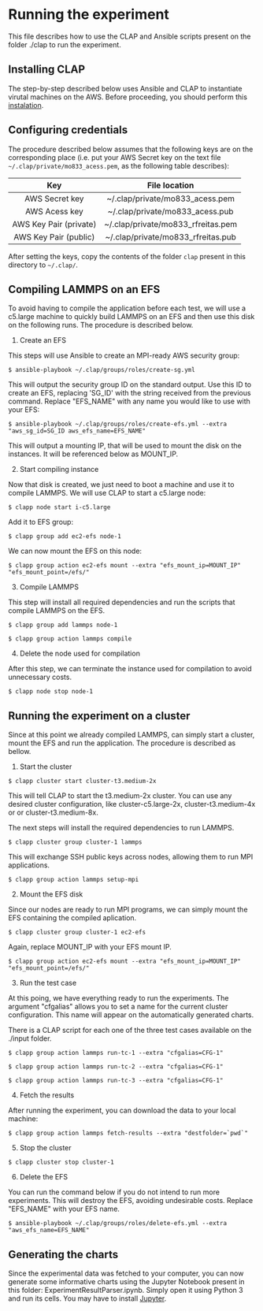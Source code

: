 # Running the experiment
This file describes how to use the CLAP and Ansible scripts present on the folder ./clap to run the experiment.

## Installing CLAP
The step-by-step described below uses Ansible and CLAP to instantiate virutal machines on the AWS. Before proceeding, you should perform this [instalation](https://github.com/lmcad-unicamp/CLAP).


## Configuring credentials
The procedure described below assumes that the following keys are on the corresponding place (i.e. put your AWS Secret key on the text file `~/.clap/private/mo833_acess.pem`, as the following table describes):

|           Key          |            File location           |
|:----------------------:|:----------------------------------:|
|     AWS Secret key     |   ~/.clap/private/mo833_acess.pem  |
|      AWS Acess key     |   ~/.clap/private/mo833_acess.pub  |
| AWS Key Pair (private) | ~/.clap/private/mo833_rfreitas.pem |
|  AWS Key Pair (public) | ~/.clap/private/mo833_rfreitas.pub |

After setting the keys, copy the contents of the folder `clap` present in this directory to `~/.clap/`.

## Compiling LAMMPS on an EFS
To avoid having to compile the application before each test, we will use a c5.large machine to quickly build LAMMPS on an EFS and then use this disk on the following runs. The procedure is described below.

1. Create an EFS

This steps will use Ansible to create an MPI-ready AWS security group:

```
$ ansible-playbook ~/.clap/groups/roles/create-sg.yml
```

This will output the security group ID on the standard output. Use this ID to create an EFS, replacing 'SG_ID' with the string received from the previous command. Replace "EFS_NAME" with any name you would like to use with your EFS:

```
$ ansible-playbook ~/.clap/groups/roles/create-efs.yml --extra "aws_sg_id=SG_ID aws_efs_name=EFS_NAME"
```

This will output a mounting IP, that will be used to mount the disk on the instances. It will be referenced below as MOUNT_IP.

2. Start compiling instance

Now that disk is created, we just need to boot a machine and use it to compile LAMMPS. We will use CLAP to start a c5.large node:
```
$ clapp node start i-c5.large
```

Add it to EFS group:

```
$ clapp group add ec2-efs node-1
```

We can now mount the EFS on this node:

```
$ clapp group action ec2-efs mount --extra "efs_mount_ip=MOUNT_IP" "efs_mount_point=/efs/"
```


3. Compile LAMMPS

This step will install all required dependencies and run the scripts that compile LAMMPS on the EFS.

```
$ clapp group add lammps node-1
```
```
$ clapp group action lammps compile
```


4. Delete the node used for compilation

After this step, we can terminate the instance used for compilation to avoid unnecessary costs.

```
$ clapp node stop node-1
```

## Running the experiment on a cluster

Since at this point we already compiled LAMMPS, can simply start a cluster, mount the EFS and run the application. The procedure is described as bellow.

1. Start the cluster

```
$ clapp cluster start cluster-t3.medium-2x
```

This will tell CLAP to start the t3.medium-2x cluster. You can use any desired cluster configuration, like cluster-c5.large-2x, cluster-t3.medium-4x or or cluster-t3.medium-8x.


The next steps will install the required dependencies to run LAMMPS. 
```
$ clapp cluster group cluster-1 lammps
```

This will exchange SSH public keys across nodes, allowing them to run MPI applications.

```
$ clapp group action lammps setup-mpi
```


2. Mount the EFS disk

Since our nodes are ready to run MPI programs, we can simply mount the EFS containing the compiled aplication.

```
$ clapp cluster group cluster-1 ec2-efs
```

Again, replace MOUNT_IP with your EFS mount IP.

```
$ clapp group action ec2-efs mount --extra "efs_mount_ip=MOUNT_IP" "efs_mount_point=/efs/"
```

3. Run the test case

At this poing, we have everything ready to run the experiments. The argument "cfgalias" allows you to set a name for the current cluster configuration. This name will appear on the automatically generated charts.

There is a CLAP script for each one of the three test cases available on the ./input folder.

```
$ clapp group action lammps run-tc-1 --extra "cfgalias=CFG-1"
```

```
$ clapp group action lammps run-tc-2 --extra "cfgalias=CFG-1"
```

```
$ clapp group action lammps run-tc-3 --extra "cfgalias=CFG-1"
```

4. Fetch the results

After running the experiment, you can download the data to your local machine:

```
$ clapp group action lammps fetch-results --extra "destfolder=`pwd`"
```

5. Stop the cluster

```
$ clapp cluster stop cluster-1
```

6. Delete the EFS

You can run the command below if you do not intend to run more experiments. This will destroy the EFS, avoiding undesirable costs. Replace "EFS_NAME" with your EFS name.

```
$ ansible-playbook ~/.clap/groups/roles/delete-efs.yml --extra "aws_efs_name=EFS_NAME"
```

## Generating the charts

Since the experimental data was fetched to your computer, you can now generate some informative charts using the Jupyter Notebook present in this folder: ExperimentResultParser.ipynb. Simply open it using Python 3 and run its cells. You may have to install [Jupyter](https://jupyter.org/install).
